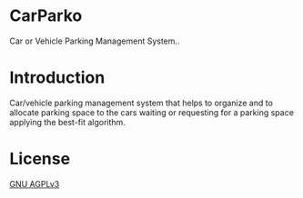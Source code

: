 # CarParko
Car or Vehicle Parking Management System..

# Introduction
Car/vehicle parking management system that helps to organize and to allocate parking space to the cars waiting or requesting for a parking space applying the best-fit algorithm.


# License
[GNU AGPLv3](LICENSE)
